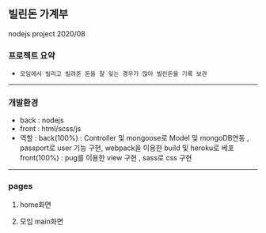 ## 빌린돈 가계부

nodejs project 2020/08

### 프로젝트 요약

- `모임에서 빌리고 빌려준 돈을 잘 잊는 경우가 많아 빌린돈을 기록 보관`

---

### 개발환경

- back : nodejs
- front : html/scss/js
- 역할 :
  back(100%) : Controller 및 mongoose로 Model 및 mongoDB연동 ,
  passport로 user 기능 구현, webpack을 이용한 build 및 heroku로 베포
  front(100%) : pug를 이용한 view 구현 , sass로 css 구현

---

### pages

1. home화면

2. 모임 main화면
